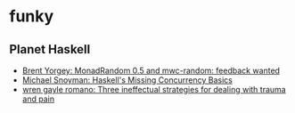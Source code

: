 # funky

## Planet Haskell
- [Brent Yorgey: MonadRandom 0.5 and mwc-random: feedback wanted](https://byorgey.wordpress.com/2016/11/16/monadrandom-0-5-and-mwc-random-feedback-wanted/)
- [Michael Snoyman: Haskell's Missing Concurrency Basics](http://www.snoyman.com/blog/2016/11/haskells-missing-concurrency-basics)
- [wren gayle romano: Three ineffectual strategies for dealing with trauma and pain](http://winterkoninkje.dreamwidth.org/110597.html)


